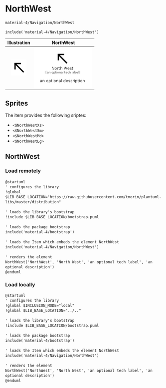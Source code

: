 # NorthWest


```text
material-4/Navigation/NorthWest
```

```text
include('material-4/Navigation/NorthWest')
```



| Illustration | NorthWest |
| :---: | :---: |
| ![illustration for Illustration](../../material-4/Navigation/NorthWest.png) | ![illustration for NorthWest](../../material-4/Navigation/NorthWest.Local.png) |



## Sprites
The item provides the following sriptes:

- `<$NorthWestXs>`
- `<$NorthWestSm>`
- `<$NorthWestMd>`
- `<$NorthWestLg>`





## NorthWest

### Load remotely
```plantuml
@startuml
' configures the library
!global $LIB_BASE_LOCATION="https://raw.githubusercontent.com/tmorin/plantuml-libs/master/distribution"

' loads the library's bootstrap
!include $LIB_BASE_LOCATION/bootstrap.puml

' loads the package bootstrap
include('material-4/bootstrap')

' loads the Item which embeds the element NorthWest
include('material-4/Navigation/NorthWest')

' renders the element
NorthWest('NorthWest', 'North West', 'an optional tech label', 'an optional description')
@enduml
```

### Load locally
```plantuml
@startuml
' configures the library
!global $INCLUSION_MODE="local"
!global $LIB_BASE_LOCATION="../.."

' loads the library's bootstrap
!include $LIB_BASE_LOCATION/bootstrap.puml

' loads the package bootstrap
include('material-4/bootstrap')

' loads the Item which embeds the element NorthWest
include('material-4/Navigation/NorthWest')

' renders the element
NorthWest('NorthWest', 'North West', 'an optional tech label', 'an optional description')
@enduml
```

